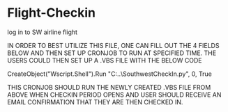 # Flight-Checkin
log in to SW airline flight


IN ORDER TO BEST UTILIZE THIS FILE, ONE CAN FILL OUT THE 4 FIELDS BELOW AND THEN
SET UP CRONJOB TO RUN AT SPECIFIED TIME. THE USERS COULD THEN SET UP A .VBS FILE WITH THE BELOW CODE
  
  CreateObject("Wscript.Shell").Run "C:\..\SouthwestCheckIn.py", 0, True

THIS CRONJOB SHOULD RUN THE NEWLY CREATED .VBS FILE FROM ABOVE WHEN CHECKIN PERIOD OPENS AND 
USER SHOULD RECEIVE AN EMAIL CONFIRMATION THAT THEY ARE THEN CHECKED IN.
